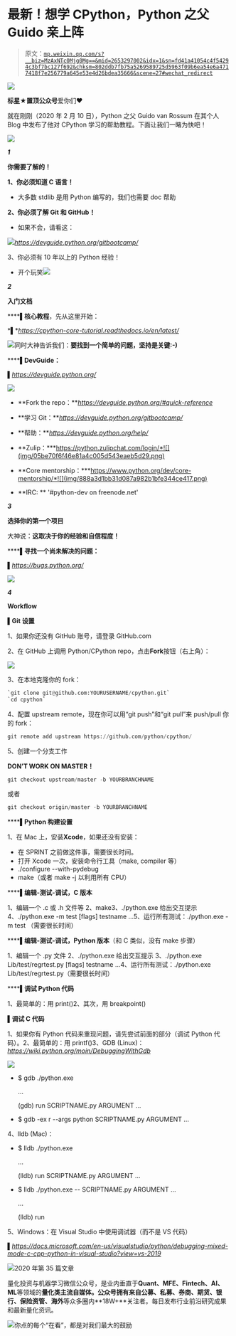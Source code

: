 # 最新！想学 CPython，Python 之父 Guido 亲上阵

> 原文：[`mp.weixin.qq.com/s?__biz=MzAxNTc0Mjg0Mg==&mid=2653297002&idx=1&sn=fd41a41054c4f54294c3bf7bc127f692&chksm=802ddb7fb75a5269589725d5963f09b6ea54e6a4717418f7e256779a645e53e4d26bdea35666&scene=27#wechat_redirect`](http://mp.weixin.qq.com/s?__biz=MzAxNTc0Mjg0Mg==&mid=2653297002&idx=1&sn=fd41a41054c4f54294c3bf7bc127f692&chksm=802ddb7fb75a5269589725d5963f09b6ea54e6a4717418f7e256779a645e53e4d26bdea35666&scene=27#wechat_redirect)

![](img/34178214a765d0578fea405af887f201.png)

**标星★****置顶****公众号**爱你们♥   

就在刚刚（2020 年 2 月 10 日），Python 之父 Guido van Rossum 在其个人 Blog 中发布了他对 CPython 学习的帮助教程。下面让我们一睹为快吧！

![](img/74f5a31e13255c8822ef346d0cf70da6.png)

***1***

**你需要了解的！**

**1、你必须知道 C 语言！**  

*   大多数 stdlib 是用 Python 编写的，我们也需要 doc 帮助

**2、你必须了解 Git 和 GitHub！**

*   如果不会，请看这：

![](img/30612103f600a563ed918f00d6242136.png)*https://devguide.python.org/gitbootcamp/*

3、你必须有 10 年以上的 Python 经验！

*   开个玩笑![](img/b14ce9464d2c7742bdb65121e4202564.png)

***2***

**入门文档**

****▌**核心教程**，先从这里开始：

*▌**https://cpython-core-tutorial.readthedocs.io/en/latest/*

![](img/3e9290382f0fd468fa11d10f2d721103.png)同时大神告诉我们：**要找到一个简单的问题，坚持是关键:-)**

****▌**DevGuide：**

*▌https://devguide.python.org/*

![](img/b1714a5f7fcfe86f8fc8bc457f53de9d.png)

*   **Fork the repo：***https://devguide.python.org/#quick-reference*
*   **学习 Git：***https://devguide.python.org/gitbootcamp/*
*   **帮助：***https://devguide.python.org/help/*

*   **Zulip：***https://python.zulipchat.com/login/*![](img/05be70f6f46e81a4c005d543eaeb5d29.png)
*   **Core mentorship：***https://www.python.org/dev/core-mentorship/*![](img/888a3d1bb31d087a982b1bfe344ce417.png)
*   **IRC: ** '#python-dev on freenode.net'

***3***

**选择你的第一个项目**

大神说：**这取决于你的经验和自信程度！**

****▌**寻找一个尚未解决的问题：**

*▌https://bugs.python.org/*

![](img/a8be8cf6f06e23c6fa4548bd3285e7b7.png)

***4***

**Workflow**

**▌Git 设置**

1、如果你还没有 GitHub 账号，请登录 GitHub.com

2、在 GitHub 上调用 Python/CPython repo，点击**Fork**按钮（右上角）：

![](img/cd2e82a3d0ff222943263fc9e7edde0d.png)

3、在本地克隆你的 fork：

```py
`git clone git@github.com:YOURUSERNAME/cpython.git`
`cd cpython`
```

4、配置 upstream remote，现在你可以用“git push”和“git pull”来 push/pull 你的 fork：

```py
git remote add upstream https://github.com/python/cpython/
```

5、创建一个分支工作

**DON’T WORK ON MASTER！**

```py
git checkout upstream/master -b YOURBRANCHNAME
```

或者  

```py
git checkout origin/master -b YOURBRANCHNAME
```

****▌**Python 构建设置**

1、在 Mac 上，安装**Xcode**，如果还没有安装：

*   在 SPRINT 之前做这件事，需要很长时间。
*   打开 Xcode 一次，安装命令行工具（make, compiler 等）
*   ./configure --with-pydebug
*   make（或者 make -j 以利用所有 CPU）

****▌**编辑-测试-调试，C 版本**

1、编辑一个 .c 或 .h 文件等 2、make3、./python.exe 给出交互提示 4、./python.exe -m test [flags] testname …5、运行所有测试：./python.exe -m test （需要很长时间）

****▌**编辑-测试-调试，Python 版本**（和 C 类似，没有 make 步骤）

1、编辑一个 .py 文件 2、./python.exe 给出交互提示 3、./python.exe Lib/test/regrtest.py [flags] testname …4、运行所有测试：./python.exe Lib/test/regrtest.py（需要很长时间）

****▌**调试 Python 代码**

1、最简单的：用 print()2、其次，用 breakpoint()

**▌调试 C 代码**

1、如果你有 Python 代码来重现问题，请先尝试前面的部分（调试 Python 代码）。2、最简单的：用 printf()3、GDB (Linux)：*https://wiki.python.org/moin/DebuggingWithGdb*

![](img/99e7043b2d9aab070ff926648a10b721.png)

*   $ gdb ./python.exe

    …

    (gdb) run SCRIPTNAME.py ARGUMENT …

*   $ gdb -ex r --args python SCRIPTNAME.py ARGUMENT …

4、lldb (Mac)：

*   $ lldb ./python.exe

    …

    (lldb) run SCRIPTNAME.py ARGUMENT …

*   $ lldb ./python.exe -- SCRIPTNAME.py ARGUMENT …

    …

    (lldb) run

5、Windows：在 Visual Studio 中使用调试器（而不是 VS 代码）

*▌https://docs.microsoft.com/en-us/visualstudio/python/debugging-mixed-mode-c-cpp-python-in-visual-studio?view=vs-2019*

![](img/864b0a6c760397cef1ffb1e2f5df0d2a.png)2020 年第 35 篇文章

量化投资与机器学习微信公众号，是业内垂直于**Quant、MFE、Fintech、AI、ML**等领域的**量化类主流自媒体。**公众号拥有来自**公募、私募、券商、期货、银行、保险资管、海外**等众多圈内**18W+**关注者。每日发布行业前沿研究成果和最新量化资讯。

![](img/6cba9abe9f2c434df7bd9c0d0d6e1156.png)你点的每个“在看”，都是对我们最大的鼓励